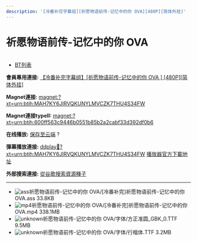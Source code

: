 ```yaml
---
description: '[冷番补完字幕组][祈愿物语前传-记忆中的你 OVA][480P][简体外挂]'
---
```


# 祈愿物语前传-记忆中的你 OVA



<figure><img src="http://lain.bgm.tv/pic/cover/l/49/7c/161773_4Zb17.jpg" alt=""><figcaption></figcaption></figure>

* [BT列表](https://share.dmhy.org/topics/view/455045_-_OVA_480P.html#tabs-1)

**會員專用連接:** [【冷番补完字幕组】\[祈愿物语前传-记忆中的你 OVA \] \[480P\]\[简体外挂\]](https://dl.dmhy.org/2017/03/01/600ff563c9446b0551b85b2a2cabf33d392df0b6.torrent)

**Magnet連接:** [magnet:?xt=urn:btih:MAH7KY6JIRVQKUNYLMVCZK7THU4S34FW](https://magnet/?xt=urn:btih:MAH7KY6JIRVQKUNYLMVCZK7THU4S34FW\&dn=\&tr=http%3A%2F%2F208.67.16.113%3A8000%2Fannounce\&tr=udp%3A%2F%2F208.67.16.113%3A8000%2Fannounce\&tr=http%3A%2F%2Ftracker.openbittorrent.com%3A80%2Fannounce\&tr=http%3A%2F%2Ftracker.publicbt.com%3A80%2Fannounce\&tr=http%3A%2F%2Ftracker.prq.to%2Fannounce\&tr=http%3A%2F%2Fopen.acgtracker.com%3A1096%2Fannounce\&tr=http%3A%2F%2Ftr.bangumi.moe%3A6969%2Fannounce\&tr=https%3A%2F%2Ft-115.rhcloud.com%2Fonly_for_ylbud\&tr=http%3A%2F%2Fbtfile.sdo.com%3A6961%2Fannounce\&tr=http%3A%2F%2Fexodus.desync.com%3A6969%2Fannounce\&tr=https%3A%2F%2Ftr.bangumi.moe%3A9696%2Fannounce)

**Magnet連接typeII:** [magnet:?xt=urn:btih:600ff563c9446b0551b85b2a2cabf33d392df0b6](https://magnet/?xt=urn:btih:600ff563c9446b0551b85b2a2cabf33d392df0b6)

**在线播放:** [保存至云端](https://mypikpak.com/drive/url-checker?url=magnet:?xt=urn:btih:600ff563c9446b0551b85b2a2cabf33d392df0b6) ?

**彈幕播放連接:** [ddplay:magnet:?xt=urn:btih:MAH7KY6JIRVQKUNYLMVCZK7THU4S34FW](ddplay:magnet:?xt=urn:btih:MAH7KY6JIRVQKUNYLMVCZK7THU4S34FW\&dn=\&tr=http%3A%2F%2F208.67.16.113%3A8000%2Fannounce\&tr=udp%3A%2F%2F208.67.16.113%3A8000%2Fannounce\&tr=http%3A%2F%2Ftracker.openbittorrent.com%3A80%2Fannounce\&tr=http%3A%2F%2Ftracker.publicbt.com%3A80%2Fannounce\&tr=http%3A%2F%2Ftracker.prq.to%2Fannounce\&tr=http%3A%2F%2Fopen.acgtracker.com%3A1096%2Fannounce\&tr=http%3A%2F%2Ftr.bangumi.moe%3A6969%2Fannounce\&tr=https%3A%2F%2Ft-115.rhcloud.com%2Fonly_for_ylbud\&tr=http%3A%2F%2Fbtfile.sdo.com%3A6961%2Fannounce\&tr=http%3A%2F%2Fexodus.desync.com%3A6969%2Fannounce\&tr=https%3A%2F%2Ftr.bangumi.moe%3A9696%2Fannounce) [播放器官方下載地址](http://www.dandanplay.com/?from=dmhy)

**外部搜索連接:** [從谷歌搜索資源種子](https://www.google.com/search?oe=utf-8\&q=600ff563c9446b0551b85b2a2cabf33d392df0b6)

***

* ![ass](https://share.dmhy.org/images/icon/ass.gif)祈愿物语前传-记忆中的你 OVA/\[冷番补完]祈愿物语前传-记忆中的你 OVA.ass 33.8KB
* ![mp4](https://share.dmhy.org/images/icon/mp4.gif)祈愿物语前传-记忆中的你 OVA/\[冷番补完]祈愿物语前传-记忆中的你 OVA.mp4 338.1MB
* ![unknown](https://share.dmhy.org/images/icon/unknown.gif)祈愿物语前传-记忆中的你 OVA/字体/方正准圆\_GBK\_0.TTF 9.5MB
* ![unknown](https://share.dmhy.org/images/icon/unknown.gif)祈愿物语前传-记忆中的你 OVA/字体/行楷体.TTF 3.2MB

